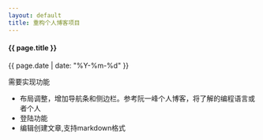 ```yaml
---
layout: default
title: 重构个人博客项目
---
```


#### {{ page.title }}
{{ page.date | date: "%Y-%m-%d" }}

需要实现功能
+ 布局调整，增加导航条和侧边栏。参考阮一峰个人博客，将了解的编程语言或者个人
+ 登陆功能
+ 编辑创建文章,支持markdown格式
